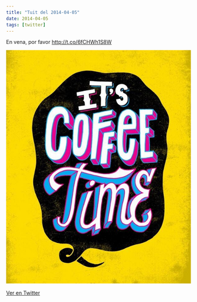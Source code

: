 ```yaml
---
title: "Tuit del 2014-04-05"
date: 2014-04-05
tags: [twitter]
---
```


En vena, por favor http://t.co/6fCHWh1S8W

![Imagen](/assets/images/452482759563706368-BkeKrBoIQAA5r0w.jpg)

[Ver en Twitter](https://twitter.com/i/web/status/452482759563706368)
